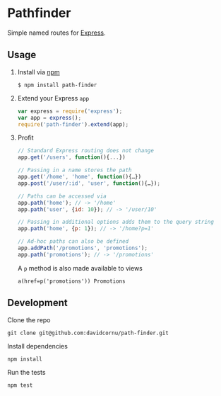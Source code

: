 # Pathfinder
Simple named routes for [Express](https://github.com/visionmedia/express).

## Usage

1. Install via [npm](https://npmjs.org)

    ```
    $ npm install path-finder
    ```

2. Extend your Express `app`

    ```javascript
    var express = require('express');
    var app = express();
    require('path-finder').extend(app);
    ```

3. Profit

    ```javascript
    // Standard Express routing does not change
    app.get('/users', function(){...})

    // Passing in a name stores the path
    app.get('/home', 'home', function(){…})
    app.post('/user/:id', 'user', function(){…});

    // Paths can be accessed via
    app.path('home'); // -> '/home'
    app.path('user', {id: 10}); // -> '/user/10' 

    // Passing in additional options adds them to the query string
    app.path('home', {p: 1}); // -> '/home?p=1'
    
    // Ad-hoc paths can also be defined
    app.addPath('/promotions', 'promotions');
    app.path('promotions'); // -> '/promotions'
    
    ```
    
    A `p` method is also made available to views
    
    ```jade
    a(href=p('promotions')) Promotions
    ```

## Development

Clone the repo

```
git clone git@github.com:davidcornu/path-finder.git
```

Install dependencies

```
npm install
```

Run the tests

```
npm test
```
